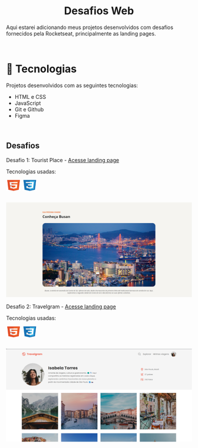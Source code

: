 <h1 align="center">Desafios Web</h1>

Aqui estarei adicionando meus projetos desenvolvidos com desafios fornecidos pela Rocketseat, principalmente as landing pages.

<br>

# 🚀 Tecnologias
Projetos desenvolvidos com as seguintes tecnologias:
<ul>
  <li>HTML e CSS</li>
  <li>JavaScript</li>
  <li>Git e Github</li>
  <li>Figma</li>
</ul>

<br>

<h2>Desafios</h2>

Desafio 1: Tourist Place - <a href="https://lukasrib15.github.io/web-projects/tourist-place/">Acesse landing page</a> 

Tecnologias usadas:
<div style="display: inline_block">
  <img align="center" alt="HTML" height="30" width="40" src="https://raw.githubusercontent.com/devicons/devicon/master/icons/html5/html5-original.svg">
  <img align="center" alt="CSS" height="30" width="40" src="https://raw.githubusercontent.com/devicons/devicon/master/icons/css3/css3-original.svg">
</div>

<br>

![Alt text](public/tourist-place-preview.png)

Desafio 2: Travelgram - <a href="https://lukasrib15.github.io/web-projects/travelgram/">Acesse landing page</a> 

Tecnologias usadas:
<div style="display: inline_block">
  <img align="center" alt="HTML" height="30" width="40" src="https://raw.githubusercontent.com/devicons/devicon/master/icons/html5/html5-original.svg">
  <img align="center" alt="CSS" height="30" width="40" src="https://raw.githubusercontent.com/devicons/devicon/master/icons/css3/css3-original.svg">
</div>

<br>

![Alt text](public/travelgram-preview.png)


